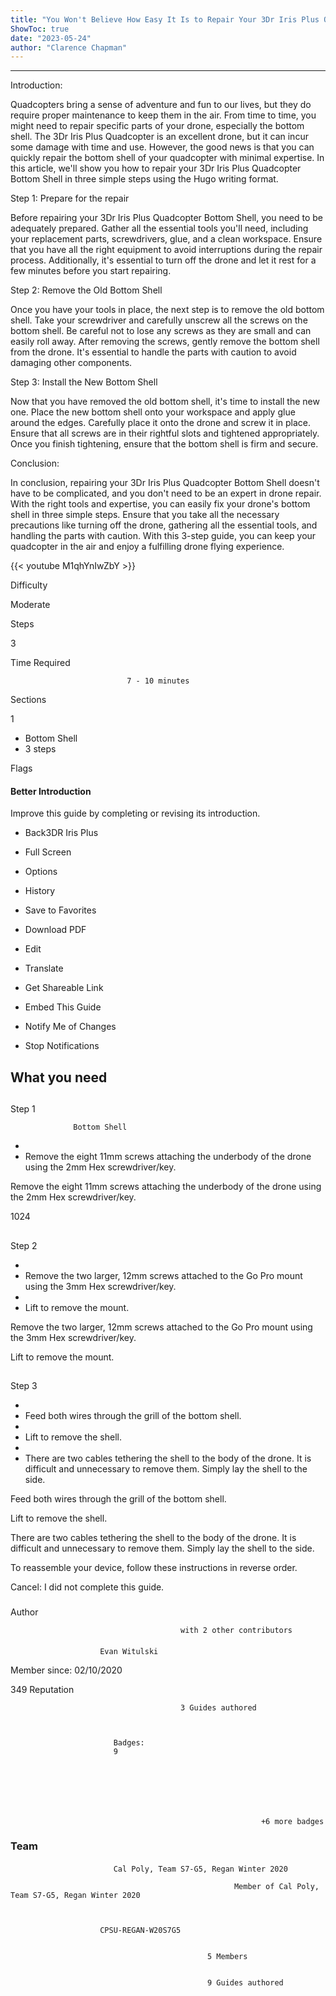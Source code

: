 ```yaml
---
title: "You Won't Believe How Easy It Is to Repair Your 3Dr Iris Plus Quadcopter Bottom Shell - Check out our Essential 3-Step Guide Now!"
ShowToc: true 
date: "2023-05-24"
author: "Clarence Chapman"
---
```

*****
Introduction:

Quadcopters bring a sense of adventure and fun to our lives, but they do require proper maintenance to keep them in the air. From time to time, you might need to repair specific parts of your drone, especially the bottom shell. The 3Dr Iris Plus Quadcopter is an excellent drone, but it can incur some damage with time and use. However, the good news is that you can quickly repair the bottom shell of your quadcopter with minimal expertise. In this article, we'll show you how to repair your 3Dr Iris Plus Quadcopter Bottom Shell in three simple steps using the Hugo writing format.

Step 1: Prepare for the repair 

Before repairing your 3Dr Iris Plus Quadcopter Bottom Shell, you need to be adequately prepared. Gather all the essential tools you'll need, including your replacement parts, screwdrivers, glue, and a clean workspace. Ensure that you have all the right equipment to avoid interruptions during the repair process. Additionally, it's essential to turn off the drone and let it rest for a few minutes before you start repairing.

Step 2: Remove the Old Bottom Shell

Once you have your tools in place, the next step is to remove the old bottom shell. Take your screwdriver and carefully unscrew all the screws on the bottom shell. Be careful not to lose any screws as they are small and can easily roll away. After removing the screws, gently remove the bottom shell from the drone. It's essential to handle the parts with caution to avoid damaging other components.

Step 3: Install the New Bottom Shell

Now that you have removed the old bottom shell, it's time to install the new one. Place the new bottom shell onto your workspace and apply glue around the edges. Carefully place it onto the drone and screw it in place. Ensure that all screws are in their rightful slots and tightened appropriately. Once you finish tightening, ensure that the bottom shell is firm and secure.

Conclusion:

In conclusion, repairing your 3Dr Iris Plus Quadcopter Bottom Shell doesn't have to be complicated, and you don't need to be an expert in drone repair. With the right tools and expertise, you can easily fix your drone's bottom shell in three simple steps. Ensure that you take all the necessary precautions like turning off the drone, gathering all the essential tools, and handling the parts with caution. With this 3-step guide, you can keep your quadcopter in the air and enjoy a fulfilling drone flying experience.

{{< youtube M1qhYnIwZbY >}} 







Difficulty
 



Moderate         
 








Steps
 
3
 



Time Required
 

                              7 - 10 minutes            
 


Sections
 
1
 
- Bottom Shell
 - 3 steps

 




Flags
 
#### Better Introduction
 
Improve this guide by completing or revising its introduction.
 
- Back3DR Iris Plus
 - Full Screen
 - Options

 
- History
 - Save to Favorites
 - Download PDF
 - Edit
 - Translate
 - Get Shareable Link
 - Embed This Guide
 - Notify Me of Changes
 - Stop Notifications

 
## What you need
 
## 

Step 1

                  Bottom Shell               


 
- 
 - Remove the eight 11mm screws attaching the underbody of the drone using the 2mm Hex screwdriver/key.

 
Remove the eight 11mm screws attaching the underbody of the drone using the 2mm Hex screwdriver/key.
 
1024
 
## 

Step 2


 
- 
 - Remove the two larger, 12mm screws attached to the Go Pro mount using the 3mm Hex screwdriver/key.
 - 
 - Lift to remove the mount.

 
Remove the two larger, 12mm screws attached to the Go Pro mount using the 3mm Hex screwdriver/key.
 
Lift to remove the mount.
 
## 

Step 3


 
- 
 - Feed both wires through the grill of the bottom shell.
 - 
 - Lift to remove the shell.
 - 
 - There are two cables tethering the shell to the body of the drone. It is difficult and unnecessary to remove them. Simply lay the shell to the side.

 
Feed both wires through the grill of the bottom shell.
 
Lift to remove the shell.
 
There are two cables tethering the shell to the body of the drone. It is difficult and unnecessary to remove them. Simply lay the shell to the side.
 
To reassemble your device, follow these instructions in reverse order.
 

Cancel: I did not complete this guide.

 


 
### 
Author

 

                                          with 2 other contributors 
 
#### 

                        Evan Witulski                     

 
Member since: 02/10/2020
 
349 Reputation
 

                                          3 Guides authored                  
 


                           Badges:
                           9


 

 


                                                            +6 more badges                           

 
### Team
 
#### 

                           Cal Poly, Team S7-G5, Regan Winter 2020                        

                                                      Member of Cal Poly, Team S7-G5, Regan Winter 2020 

 

                        CPSU-REGAN-W20S7G5                     
 

                                                5 Members                     
 

                                                9 Guides authored                     



